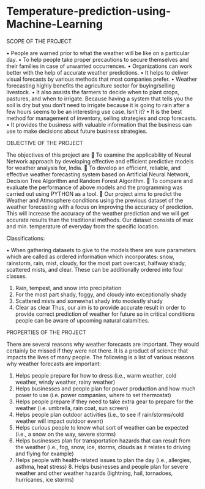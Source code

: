 # Temperature-prediction-using-Machine-Learning


SCOPE OF THE PROJECT 

• People are warned prior to what the weather will be like on a particular day.
 • To help people take proper precautions to secure themselves and their families in case of unwanted occurrences. • Organizations can work better with the help of accurate weather predictions.
 • It helps to deliver visual forecasts by various methods that most companies prefer.
 • Weather forecasting highly benefits the agriculture sector for buying/selling livestock.
 • It also assists the farmers to decide when to plant crops, pastures, and when to irrigate. Because having a system that tells you the soil is dry but you don’t need to irrigate because it is going to rain after a few hours seems to be an interesting use case. Isn’t it? 
• It is the best method for management of inventory, selling strategies and crop forecasts.
 • It provides the business with valuable information that the business can use to make decisions about future business strategies.

 OBJECTIVE OF THE PROJECT 
 
The objectives of this project are
  To examine the applicability of Neural Network approach by developing effective and efficient predictive models for weather analysis for, India. 
 To develop an efficient, reliable, and effective weather forecasting system based on Artificial Neural Network, Decision Tree Algorithm and Random Forest Algorithm. 
 To compare and evaluate the performance of above models and the programming was carried out using PYTHON as a tool.  Our project aims to predict the Weather and Atmosphere conditions using the previous dataset of the weather forecasting with a focus on improving the accuracy of prediction. This will increase the accuracy of the weather prediction and we will get accurate results than the traditional methods. Our dataset consists of max and min. temperature of everyday from the specific location. 

 Classifications:
 
 • When gathering datasets to give to the models there are sure parameters which are called as ordered information which incorporates: snow, rainstorm, rain, mist, cloudy, for the most part overcast, halfway shady, scattered mists, and clear. These can be additionally ordered into four classes. 
1. Rain, tempest, and snow into precipitation 
2. For the most part shady, foggy, and cloudy into exceptionally shady 
3. Scattered mists and somewhat shady into modestly shady 
4. Clear as clear 
Thus, our aim is to provide accurate result in order to provide correct prediction of weather for future so in critical conditions people can be aware of upcoming natural calamities. 

PROPERTIES OF THE PROJECT 

There are several reasons why weather forecasts are important. They would certainly be missed if they were not there. It is a product of science that impacts the lives of many people. The following is a list of various reasons why weather forecasts are important: 
1. Helps people prepare for how to dress (i.e., warm weather, cold weather, windy weather, rainy weather) 
2. Helps businesses and people plan for power production and how much power to use (i.e. power companies, where to set thermostat)
 3. Helps people prepare if they need to take extra gear to prepare for the weather (i.e. umbrella, rain coat, sun screen)
 4. Helps people plan outdoor activities (i.e., to see if rain/storms/cold weather will impact outdoor event)
 5. Helps curious people to know what sort of weather can be expected (i.e., a snow on the way, severe storms)
 6. Helps businesses plan for transportation hazards that can result from the weather (i.e., fog, snow, ice, storms, clouds as it relates to driving and flying for example)
 7. Helps people with health-related issues to plan the day (i.e., allergies, asthma, heat stress) 8. Helps businesses and people plan for severe weather and other weather hazards (lightning, hail, tornadoes, hurricanes, ice storms)
